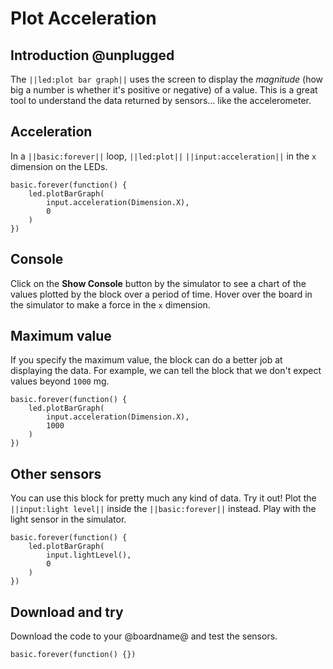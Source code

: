 # Plot Acceleration

## Introduction @unplugged

The ``||led:plot bar graph||`` uses the screen to display the _magnitude_ (how big a number is whether it's positive or negative) of a value. This is a great tool to understand the data returned by sensors... like the accelerometer.

## Acceleration

In a ``||basic:forever||`` loop, ``||led:plot||`` ``||input:acceleration||`` in the ``x`` dimension on the LEDs.

```blocks
basic.forever(function() {
    led.plotBarGraph(
        input.acceleration(Dimension.X),
        0
    )
})
```

## Console

Click on the **Show Console** button by the simulator to see a chart of the values plotted by the block over a period of time. Hover over the board in the simulator to make a force in the ``x`` dimension.

## Maximum value

If you specify the maximum value, the block can do a better job at displaying the data. 
For example, we can tell the block that we don't expect values beyond ``1000`` mg.

```blocks
basic.forever(function() {
    led.plotBarGraph(
        input.acceleration(Dimension.X),
        1000
    )
})
```

## Other sensors

You can use this block for pretty much any kind of data. Try it out! Plot the ``||input:light level||`` inside the ``||basic:forever||`` instead. Play with the light sensor in the simulator. 

```blocks
basic.forever(function() {
    led.plotBarGraph(
        input.lightLevel(),
        0
    )
})
```

## Download and try

Download the code to your @boardname@ and test the sensors.

```template
basic.forever(function() {})
```